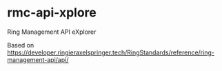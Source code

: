 # rmc-api-xplore
Ring Management API eXplorer


Based on
https://developer.ringieraxelspringer.tech/RingStandards/reference/ring-management-api/api/

